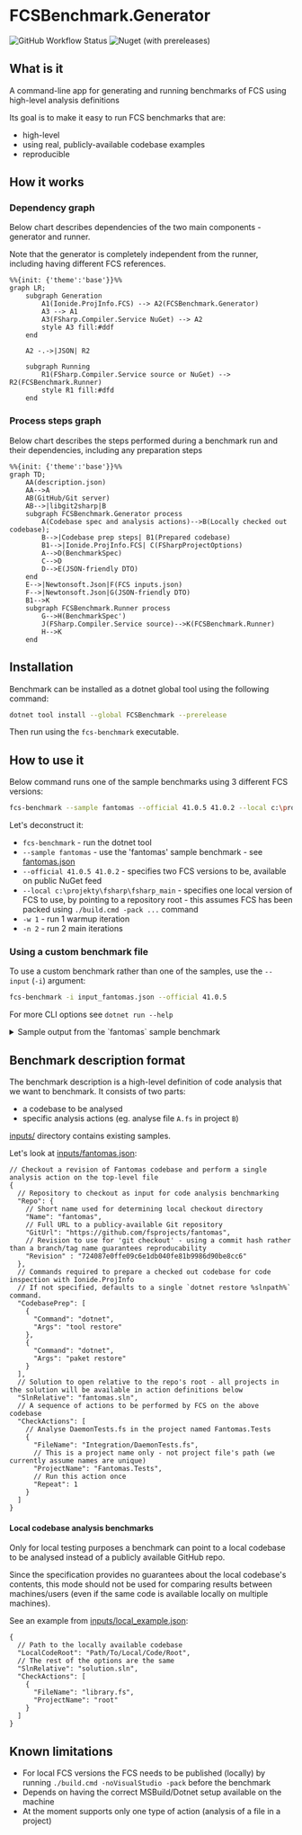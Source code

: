 # FCSBenchmark.Generator

![GitHub Workflow Status](https://img.shields.io/github/workflow/status/safesparrow/fsharp-benchmark-generator/.NET)
![Nuget (with prereleases)](https://img.shields.io/nuget/vpre/fcsbenchmark)

## What is it
A command-line app for generating and running benchmarks of FCS using high-level analysis definitions

Its goal is to make it easy to run FCS benchmarks that are:
* high-level
* using real, publicly-available codebase examples
* reproducible

## How it works
### Dependency graph
Below chart describes dependencies of the two main components - generator and runner.

Note that the generator is completely independent from the runner, including having different FCS references. 
```mermaid
%%{init: {'theme':'base'}}%%
graph LR;
    subgraph Generation
        A1(Ionide.ProjInfo.FCS) --> A2(FCSBenchmark.Generator)
        A3 --> A1
        A3(FSharp.Compiler.Service NuGet) --> A2
        style A3 fill:#ddf
    end

    A2 -.->|JSON| R2
    
    subgraph Running
        R1(FSharp.Compiler.Service source or NuGet) --> R2(FCSBenchmark.Runner)
        style R1 fill:#dfd
    end
```
### Process steps graph
Below chart describes the steps performed during a benchmark run and their dependencies, including any preparation steps
```mermaid
%%{init: {'theme':'base'}}%%
graph TD;
    AA(description.json)
    AA-->A
    AB(GitHub/Git server)
    AB-->|libgit2sharp|B
    subgraph FCSBenchmark.Generator process
        A(Codebase spec and analysis actions)-->B(Locally checked out codebase);
        B-->|Codebase prep steps| B1(Prepared codebase)
        B1-->|Ionide.ProjInfo.FCS| C(FSharpProjectOptions)
        A-->D(BenchmarkSpec)
        C-->D
        D-->E(JSON-friendly DTO)
    end
    E-->|Newtonsoft.Json|F(FCS inputs.json)
    F-->|Newtonsoft.Json|G(JSON-friendly DTO)
    B1-->K
    subgraph FCSBenchmark.Runner process
        G-->H(BenchmarkSpec')
        J(FSharp.Compiler.Service source)-->K(FCSBenchmark.Runner)
        H-->K
    end
```
## Installation
Benchmark can be installed as a dotnet global tool using the following command:
```bash
dotnet tool install --global FCSBenchmark --prerelease
```
Then run using the `fcs-benchmark` executable.
## How to use it
Below command runs one of the sample benchmarks using 3 different FCS versions: 
```bash
fcs-benchmark --sample fantomas --official 41.0.5 41.0.2 --local c:\projekty\fsharp\fsharp_main -w 1 -n 2 
```
Let's deconstruct it:
- `fcs-benchmark` - run the dotnet tool
- `--sample fantomas` - use the 'fantomas' sample benchmark - see [fantomas.json](https://raw.githubusercontent.com/safesparrow/fsharp-benchmark-generator/main/inputs/fantomas.json)
- `--official 41.0.5 41.0.2` - specifies two FCS versions to be, available on public NuGet feed
- `--local c:\projekty\fsharp\fsharp_main` - specifies one local version of FCS to use, by pointing to a repository root - this assumes FCS has been packed using `./build.cmd -pack ...` command
- `-w 1` - run 1 warmup iteration
- `-n 2` - run 2 main iterations

### Using a custom benchmark file
To use a custom benchmark rather than one of the samples, use the `--input` (`-i`) argument:
```bash
fcs-benchmark -i input_fantomas.json --official 41.0.5
```

For more CLI options see `dotnet run --help`

<details>
<summary>Sample output from the `fantomas` sample benchmark</summary>

```bash
[23:55:02 INF] PrepareCodebase: Preparing repo fantomas (https://github.com/fsprojects/fantomas) @ 0fe6785076e045f28e4c88e6a57dd09b649ce671
[23:55:02 INF] PrepareCodebase: .artifacts\fantomas\0fe6785076e045f28e4c88e6a57dd09b649ce671 already exists - will assume the correct repository is already checked out
[23:55:02 INF] PrepareCodebase: Running 3 codebase prep steps
[23:55:05 INF] LoadOptions: 7 projects loaded from C:\projekty\fsharp\fsharp-benchmark-generator\.artifacts\fantomas\0fe6785076e045f28e4c88e6a57dd09b649ce671\fantomas.sln
[23:55:05 INF] PrepareAndRun: Serializing inputs as C:\projekty\fsharp\fsharp-benchmark-generator\.artifacts\fantomas\0fe6785076e045f28e4c88e6a57dd09b649ce671\.artifacts\2022-08-24_22-55-05.fcsinputs.json
[23:55:05 INF] Run: Starting the benchmark:
- Full BDN output can be found in C:\projekty\fsharp\fsharp-benchmark-generator\bin\Release\net6.0\FCSBenchmark.Runner\BenchmarkDotNet.Artifacts/*.log.
- Full commandline: 'dotnet run -c Release -- --input=C:\projekty\fsharp\fsharp-benchmark-generator\.artifacts\fantomas\0fe6785076e045f28e4c88e6a57dd09b649ce671\.artifacts\2022-08-24_22-55-05.fcsinputs.json --iterations=2 --warmups=1 --official 41.0.5 41.0.2 --local c:\projekty\fsharp\fsharp_main'
- Working directory: 'C:\projekty\fsharp\fsharp-benchmark-generator\bin\Release\net6.0\FCSBenchmark.Runner'.
[23:58:10 INF] Run:
[23:58:10 INF] Run: BenchmarkDotNet=v0.13.1, OS=Windows 10.0.22621
[23:58:10 INF] Run: AMD Ryzen 7 5700G with Radeon Graphics, 1 CPU, 16 logical and 8 physical cores
[23:58:10 INF] Run:   [Host]                         : .NET Framework 4.8 (4.8.9075.0), X64 LegacyJIT DEBUG
[23:58:10 INF] Run:   41.0.2                         : .NET Framework 4.8 (4.8.9075.0), X64 RyuJIT
[23:58:10 INF] Run:   41.0.5                         : .NET Framework 4.8 (4.8.9075.0), X64 RyuJIT
[23:58:10 INF] Run:   c:\projekty\fsharp\fsharp_main : .NET Framework 4.8 (4.8.9075.0), X64 RyuJIT
[23:58:10 INF] Run:
[23:58:10 INF] Run: EnvironmentVariables=FcsBenchmarkInput=C:\projekty\fsharp\fsharp-benchmark-generator\.artifacts\fantomas\0fe6785076e045f28e4c88e6a57dd09b649ce671\.artifacts\2022-08-24_22-55-05.fcsinputs.json  InvocationCount=1  IterationCount=2
[23:58:10 INF] Run: LaunchCount=1  UnrollFactor=1  WarmupCount=1
[23:58:10 INF] Run:
[23:58:10 INF] Run: | Method |                            Job |                                  NuGetReferences |    Mean | Error |  StdDev |       Gen 0 |       Gen 1 |     Gen 2 | Allocated |
[23:58:10 INF] Run: |------- |------------------------------- |------------------------------------------------- |--------:|------:|--------:|------------:|------------:|----------:|----------:|
[23:58:10 INF] Run: |    Run |                         41.0.2 | FSharp.Compiler.Service 41.0.2,FSharp.Core 6.0.2 | 10.23 s |    NA | 0.256 s | 692000.0000 | 134000.0000 | 7000.0000 |      4 GB |
[23:58:10 INF] Run: |    Run |                         41.0.5 | FSharp.Compiler.Service 41.0.5,FSharp.Core 6.0.5 | 10.22 s |    NA | 0.145 s | 704000.0000 | 140000.0000 | 7000.0000 |      4 GB |
[23:58:10 INF] Run: |    Run | c:\projekty\fsharp\fsharp_main | FSharp.Compiler.Service 41.0.6,FSharp.Core 6.0.6 | 10.75 s |    NA | 0.547 s | 698000.0000 | 137000.0000 | 7000.0000 |      4 GB |
[23:58:10 INF] Run: Full Log available in 'C:\projekty\fsharp\fsharp-benchmark-generator\bin\Release\net6.0\FCSBenchmark.Runner\BenchmarkDotNet.Artifacts\FCSBenchmark.Runner.FCSBenchmark-20220824-235509.log'
[23:58:10 INF] Run: Reports available in 'C:\projekty\fsharp\fsharp-benchmark-generator\bin\Release\net6.0\FCSBenchmark.Runner\BenchmarkDotNet.Artifacts\results'
```

</details>

## Benchmark description format
The benchmark description is a high-level definition of code analysis that we want to benchmark. It consists of two parts:
- a codebase to be analysed
- specific analysis actions (eg. analyse file `A.fs` in project `B`)

[inputs/](inputs/) directory contains existing samples.

Let's look at [inputs/fantomas.json](inputs/fantomas.json):
```json5
// Checkout a revision of Fantomas codebase and perform a single analysis action on the top-level file
{
  // Repository to checkout as input for code analysis benchmarking
  "Repo": {
    // Short name used for determining local checkout directory
    "Name": "fantomas",
    // Full URL to a publicy-available Git repository
    "GitUrl": "https://github.com/fsprojects/fantomas",
    // Revision to use for 'git checkout' - using a commit hash rather than a branch/tag name guarantees reproducability
    "Revision" : "724087e0ffe09c6e1db040fe81b9986d90be8cc6"
  },
  // Commands required to prepare a checked out codebase for code inspection with Ionide.ProjInfo
  // If not specified, defaults to a single `dotnet restore %slnpath%` command.
  "CodebasePrep": [
    {
      "Command": "dotnet",
      "Args": "tool restore"
    },
    {
      "Command": "dotnet",
      "Args": "paket restore"
    }
  ],
  // Solution to open relative to the repo's root - all projects in the solution will be available in action definitions below
  "SlnRelative": "fantomas.sln",
  // A sequence of actions to be performed by FCS on the above codebase
  "CheckActions": [
    // Analyse DaemonTests.fs in the project named Fantomas.Tests
    {
      "FileName": "Integration/DaemonTests.fs",
      // This is a project name only - not project file's path (we currently assume names are unique)
      "ProjectName": "Fantomas.Tests",
      // Run this action once
      "Repeat": 1
    }
  ]
}
```
#### Local codebase analysis benchmarks
Only for local testing purposes a benchmark can point to a local codebase to be analysed instead of a publicly available GitHub repo.

Since the specification provides no guarantees about the local codebase's contents, this mode should not be used for comparing results between machines/users (even if the same code is available locally on multiple machines).

See an example from [inputs/local_example.json](inputs/local_example.json): 
```json5
{
  // Path to the locally available codebase
  "LocalCodeRoot": "Path/To/Local/Code/Root",
  // The rest of the options are the same
  "SlnRelative": "solution.sln",
  "CheckActions": [
    {
      "FileName": "library.fs",
      "ProjectName": "root"
    }
  ]
}
```

## Known limitations
* For local FCS versions the FCS needs to be published (locally) by running `./build.cmd -noVisualStudio -pack` before the benchmark
* Depends on having the correct MSBuild/Dotnet setup available on the machine
* At the moment supports only one type of action (analysis of a file in a project)
